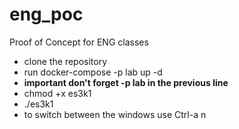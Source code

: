 # eng_poc
Proof of Concept for ENG classes

- clone the repository
- run docker-compose -p lab up -d
- **important don't forget -p lab in the previous line**
- chmod +x es3k1
- ./es3k1
- to switch between the windows use Ctrl-a n 
